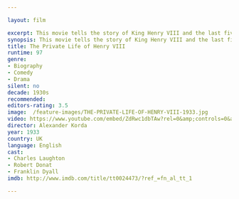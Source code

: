 ```yaml
---

layout: film

excerpt: This movie tells the story of King Henry VIII and the last five of his six wives. Set almost entirely within the royal castle, it begins just before the death of his second wife (Anne Boleyn) and ends just after his sixth wedding (to Catherine or Katherine Parr).
synopsis: This movie tells the story of King Henry VIII and the last five of his six wives. Set almost entirely within the royal castle, it begins just before the death of his second wife (Anne Boleyn) and ends just after his sixth wedding (to Catherine or Katherine Parr).
title: The Private Life of Henry VIII
runtime: 97
genre: 
- Biography
- Comedy
- Drama 
silent: no
decade: 1930s
recommended: 
editors-rating: 3.5
image:  /feature-images/THE-PRIVATE-LIFE-OF-HENRY-VIII-1933.jpg 
video: https://www.youtube.com/embed/ZdRwc1dbTAw?rel=0&amp;controls=0&amp;showinfo=0
director: Alexander Korda
year: 1933
country: UK
language: English
cast:
- Charles Laughton
- Robert Donat
- Franklin Dyall
imdb: http://www.imdb.com/title/tt0024473/?ref_=fn_al_tt_1

---
```




